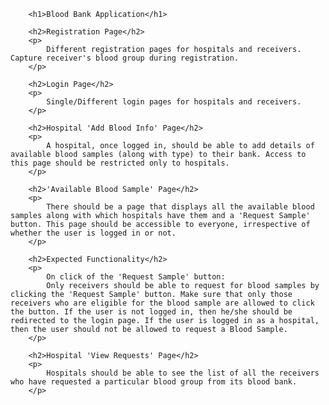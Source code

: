 
        <h1>Blood Bank Application</h1>
        
        <h2>Registration Page</h2>
        <p>
            Different registration pages for hospitals and receivers. Capture receiver's blood group during registration.
        </p>
        
        <h2>Login Page</h2>
        <p>
            Single/Different login pages for hospitals and receivers.
        </p>
        
        <h2>Hospital 'Add Blood Info' Page</h2>
        <p>
            A hospital, once logged in, should be able to add details of available blood samples (along with type) to their bank. Access to this page should be restricted only to hospitals.
        </p>
        
        <h2>'Available Blood Sample' Page</h2>
        <p>
            There should be a page that displays all the available blood samples along with which hospitals have them and a 'Request Sample' button. This page should be accessible to everyone, irrespective of whether the user is logged in or not.
        </p>
        
        <h2>Expected Functionality</h2>
        <p>
            On click of the 'Request Sample' button:
            Only receivers should be able to request for blood samples by clicking the 'Request Sample' button. Make sure that only those receivers who are eligible for the blood sample are allowed to click the button. If the user is not logged in, then he/she should be redirected to the login page. If the user is logged in as a hospital, then the user should not be allowed to request a Blood Sample.
        </p>
        
        <h2>Hospital 'View Requests' Page</h2>
        <p>
            Hospitals should be able to see the list of all the receivers who have requested a particular blood group from its blood bank.
        </p>
